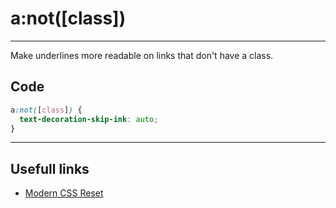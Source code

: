 # a:not([class])

---

Make underlines more readable on links that don't have a class.

## Code

```css
a:not([class]) {
  text-decoration-skip-ink: auto;
}
```

---

## Usefull links

- [Modern CSS Reset](https://github.com/hankchizljaw/modern-css-reset)
